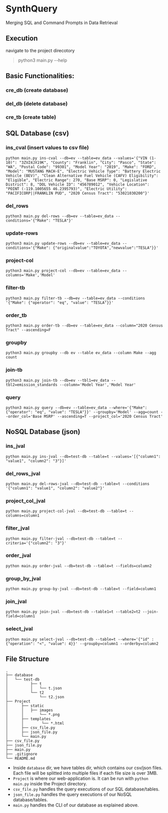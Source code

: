# SynthQuery
Merging SQL and Command Prompts in Data Retrieval

## Execution
navigate to the project direcotory

> python3 main.py --help 

## Basic Functionalities:
### cre_db (create database)
### del_db (delete database)
### cre_tb (create table)

## SQL Database (csv)
### ins_cval (insert values to csv file)
    python main.py ins-cval --db=ev --table=ev_data --values='{"VIN (1-10)": "3ZVZ4JX19K", "County": "Franklin", "City": "Pasco", "State": "WA", "Postal Code": "99301", "Model Year": "2019", "Make": "FORD", "Model": "MUSTANG MACH-E", "Electric Vehicle Type": "Battery Electric Vehicle (BEV)", "Clean Alternative Fuel Vehicle (CAFV) Eligibility": "Eligible", "Electric Range": 270, "Base MSRP": 0, "Legislative District": 8, "DOL Vehicle ID": "456789012", "Vehicle Location": "POINT (-119.1005655 46.2395793)", "Electric Utility": "PACIFICORP||FRANKLIN PUD", "2020 Census Tract": "53021030200"}'
### del_rows
    python3 main.py del-rows --db=ev --table=ev_data --conditions='{"Make": "TESLA"}'
### update-rows
    python3 main.py update-rows --db=ev --table=ev_data --conditions='{"Make": {"originalvalue":"TOYOTA","newvalue":"TESLA"}}'
### project-col
    python3 main.py project-col --db=ev --table=ev_data --columns='Make','Model'
### filter-tb
    python3 main.py filter-tb --db=ev --table=ev_data --conditions '{"Make": {"operator": "eq", "value": "TESLA"}}'
### order_tb
    python3 main.py order-tb --db=ev --table=ev_data --column="2020 Census Tract" --ascending=F
### groupby
    python3 main.py groupby --db ev --table ev_data --column Make --agg count
### join-tb
    python3 main.py join-tb --db=ev --tbl1=ev_data --tbl2=emission_standards --column='Model Year','Model Year'
### query
    python3 main.py query --db=ev --table=ev_data --where='{"Make": {"operator": "eq", "value": "TESLA"}}' --groupby='Model' --agg=count --order_col='Base MSRP' --ascending=T --project_col='2020 Census Tract'

## NoSQL Database (json)
### ins_jval
    python main.py ins-jval --db=test-db --table=t --values='[{"column1": "value1", "column2": "3"}]'
### del_rows_jval
    python main.py del-rows-jval --db=test-db --table=t --conditions '{"column1": "value1", "column2": "value2"}'
### project_col_jval
    python main.py project-col-jval --db=test-db --table=t --columns=column1
### filter_jval
    python main.py filter-jval --db=test-db --table=t --criteria='{"column2": "3"}'
### order_jval
    python main.py order-jval --db=test-db --table=t --fields=column2
### group_by_jval
    python main.py group-by-jval --db=test-db --table=t --field=column1
### join_jval
    python main.py join-jval --db=test-db --table1=t --table2=t2 --join-field=column1
### select_jval
    python main.py select-jval --db=test-db --table=t --where='{"id" : {"operation": "<", "value": 4}}' --groupby=column1 --orderby=column2

## File Structure
```
.
├── database
│   └── test-db
│          ├── t
│          │   └── t.json
│          └── t2
│              └── t2.json
├── Project
│      ├── static
│      │   ├── images
│      │       └── *.png
│      ├── templates
│      │        └── *.html
│      ├── csv_file.py
│      ├── json_file.py
│      └── main.py
├── csv_file.py
├── json_file.py
├── main.py
├── .gitignore
└── README.md
```
- Inside `database` dir, we have tables dir, which contains our csv/json files. Each file will be splitted into multiple files if each file size is over 3MB.
- `Project` is where our web-application is. It can be run with `python main.py` inside the Project directory.
- `csv_file.py` handles the query executions of our SQL database/tables.
- `json_file.py` handles the query executions of our NoSQL database/tables.
- `main.py` handles the CLI of our database as explained above.
